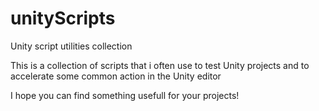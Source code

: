 # unityScripts
Unity script utilities collection

This is a collection of scripts that i often use to test Unity projects and to accelerate some common action in the Unity editor

I hope you can find something usefull for your projects!
